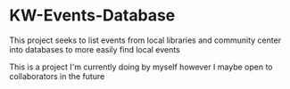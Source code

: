 # KW-Events-Database
This project seeks to list events from local libraries and community center into databases to more easily find local events

This is a project I'm currently doing by myself however I maybe open to collaborators in the future
